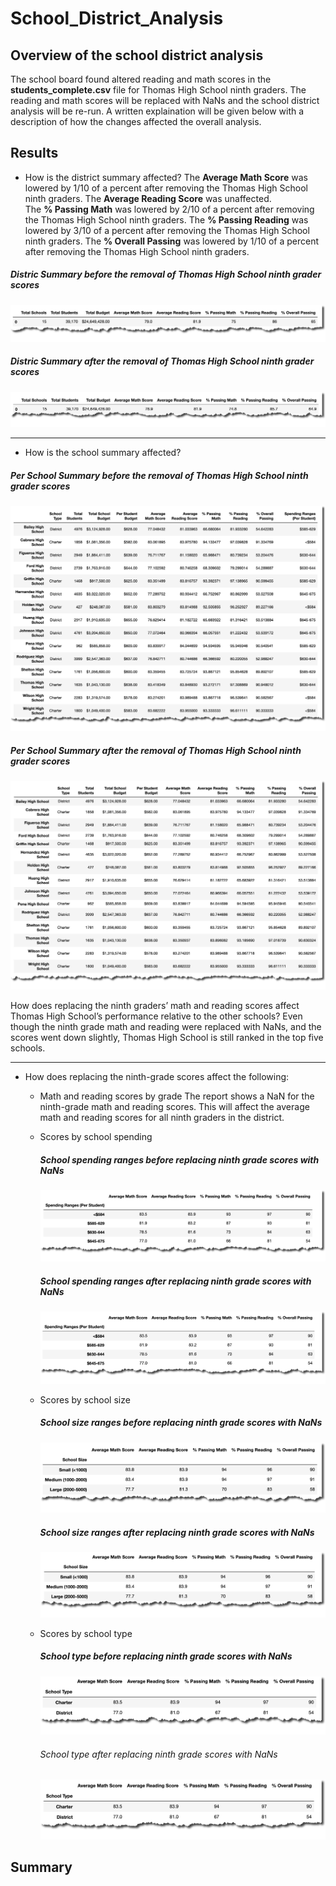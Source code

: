 # School_District_Analysis

## Overview of the school district analysis
The school board found altered reading and math scores in the **students_complete.csv** file for Thomas High School ninth graders. The reading and math scores will be replaced with NaNs and the school district analysis will be re-run. A written explaination will be given below with a description of how the changes affected the overall analysis.

## Results
* How is the district summary affected?
The **Average Math Score** was lowered by 1/10 of a percent after removing the Thomas High School ninth graders.  The **Average Reading Score** was unaffected.  
The **% Passing Math** was lowered by 2/10 of a percent after removing the Thomas High School ninth graders. The **% Passing Reading** was lowered by 3/10 of a percent after removing the Thomas High School ninth graders. The **% Overall Passing** was lowered by 1/10 of a percent after removing the Thomas High School ninth graders. 

##### Distric Summary before the removal of Thomas High School ninth grader scores
![image_name](https://github.com/jh2010/School_District_Analysis/blob/master/images/district_summary_before.png)

##### Distric Summary after the removal of Thomas High School ninth grader scores
![image_name](https://github.com/jh2010/School_District_Analysis/blob/master/images/district_summary_after.png)

---

* How is the school summary affected?

##### Per School Summary before the removal of Thomas High School ninth grader scores
![image_name](https://github.com/jh2010/School_District_Analysis/blob/master/images/per_school_summary_before.png)

##### Per School Summary after the removal of Thomas High School ninth grader scores
![image_name](https://github.com/jh2010/School_District_Analysis/blob/master/images/per_school_summary_after.png)

How does replacing the ninth graders’ math and reading scores affect Thomas High School’s performance relative to the other schools?
Even though the ninth grade math and reading were replaced with NaNs, and the scores went down slightly, Thomas High School is still ranked in the top five schools.

---

* How does replacing the ninth-grade scores affect the following:

  * Math and reading scores by grade
    The report shows a NaN for the ninth-grade math and reading scores.  This will affect the average math and reading scores for all ninth graders in the           district.

  * Scores by school spending
    ##### School spending ranges before replacing ninth grade scores with NaNs
    ![image_name](https://github.com/jh2010/School_District_Analysis/blob/master/images/school_spending_ranges_before.png)
    
    ##### School spending ranges after replacing ninth grade scores with NaNs
    ![image_name](https://github.com/jh2010/School_District_Analysis/blob/master/images/school_spending_ranges_after_replace.png)

  * Scores by school size
    ##### School size ranges before replacing ninth grade scores with NaNs
    ![image_name](https://github.com/jh2010/School_District_Analysis/blob/master/images/school_size_before_replace.png)
    
    ##### School size ranges after replacing ninth grade scores with NaNs
    ![image_name](https://github.com/jh2010/School_District_Analysis/blob/master/images/school_size_after_replace.png)

  * Scores by school type
    ##### School type before replacing ninth grade scores with NaNs
    ![image_name](https://github.com/jh2010/School_District_Analysis/blob/master/images/school_type_before_replace.png)
    
    ###### School type after replacing ninth grade scores with NaNs
    ![image_name](https://github.com/jh2010/School_District_Analysis/blob/master/images/school_type_after_replace.png)

## Summary
